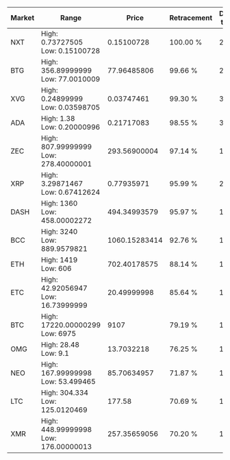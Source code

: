 | Market | Range | Price| Retracement | Doubles to 50% |
| --- | --- | --- | --- | --- |
| NXT | High: 0.73727505<br />Low: 0.15100728 | 0.15100728 | 100.00 % | 2.94 |
| BTG | High: 356.89999999<br />Low: 77.0010009 | 77.96485806 | 99.66 % | 2.78 |
| XVG | High: 0.24899999<br />Low: 0.03598705 | 0.03747461 | 99.30 % | 3.80 |
| ADA | High: 1.38<br />Low: 0.20000996 | 0.21717083 | 98.55 % | 3.64 |
| ZEC | High: 807.99999999<br />Low: 278.40000001 | 293.56900004 | 97.14 % | 1.85 |
| XRP | High: 3.29871467<br />Low: 0.67412624 | 0.77935971 | 95.99 % | 2.55 |
| DASH | High: 1360<br />Low: 458.00002272 | 494.34993579 | 95.97 % | 1.84 |
| BCC | High: 3240<br />Low: 889.9579821 | 1060.15283414 | 92.76 % | 1.95 |
| ETH | High: 1419<br />Low: 606 | 702.40178575 | 88.14 % | 1.44 |
| ETC | High: 42.92056947<br />Low: 16.73999999 | 20.49999998 | 85.64 % | 1.46 |
| BTC | High: 17220.00000299<br />Low: 6975 | 9107 | 79.19 % | 1.33 |
| OMG | High: 28.48<br />Low: 9.1 | 13.7032218 | 76.25 % | 1.37 |
| NEO | High: 167.99999998<br />Low: 53.499465 | 85.70634957 | 71.87 % | 1.29 |
| LTC | High: 304.334<br />Low: 125.0120469 | 177.58 | 70.69 % | 1.21 |
| XMR | High: 448.99999998<br />Low: 176.00000013 | 257.35659056 | 70.20 % | 1.21 |
